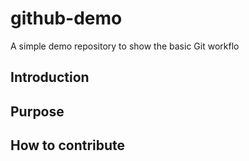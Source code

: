# github-demo
A simple demo repository to show the basic Git workflo

## Introduction

## Purpose

## How to contribute
